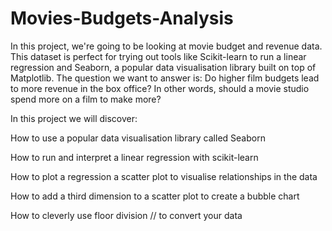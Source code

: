 # Movies-Budgets-Analysis
In this project, we're going to be looking at movie budget and revenue data. This dataset is perfect for trying out tools like Scikit-learn to run a linear regression and Seaborn, a popular data visualisation library built on top of Matplotlib. 
The question we want to answer is: Do higher film budgets lead to more revenue in the box office? In other words, should a movie studio spend more on a film to make more? 



In this project we will discover:

How to use a popular data visualisation library called Seaborn

How to run and interpret a linear regression with scikit-learn

How to plot a regression a scatter plot to visualise relationships in the data

How to add a third dimension to a scatter plot to create a bubble chart

How to cleverly use floor division // to convert your data
